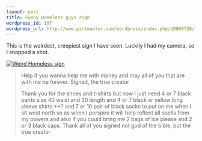 ```yaml
--- 
layout: post
title: Funny Homeless guys sign
wordpress_id: 197
wordpress_url: http://www.pintmaster.com/wordpress/index.php/20060726/funny-homeless-guys-sign/
---
```

This is the weirdest, creepiest sign I have seen. Luckily I had my camera, so I snapped a shot.

<a id="p196" rel="attachment" class="imagelink" href="http://www.pintmaster.com/wordpress/index.php/20060726/funny-homeless-guys-sign/weird-homeless-sign/" title="Weird Homeless sign"><img id="image196" src="http://www.pintmaster.com/wordpress/wp-content/uploads/2006/07/IMG_2559.thumbnail.JPG" alt="Weird Homeless sign" /></a>

<blockquote>Help if you wanna help me with money and may all of you that are with me be forever. Signed, the true creator

Thank you for the shoes and t-shirts but now I just need 4 or 7 black pants size 40 waist and 30 length and 4 or 7 black or yellow long sleeve shirts **? and 7 or 10 pair of black socks to put on me when I sit west north so as when I perspire it will help reflect all spells from my powers and also if you could bring me 2 bags of ice please and 2 or 3 black caps. Thank all of you signed not god of the bible, but the true creator</blockquote>
